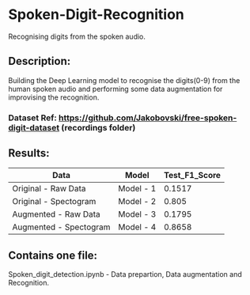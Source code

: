 # Spoken-Digit-Recognition
Recognising digits from the spoken audio.

## Description:
Building the Deep Learning model to recognise the digits(0-9) from the human spoken audio and performing some data augmentation for improvising the recognition.

### Dataset Ref: https://github.com/Jakobovski/free-spoken-digit-dataset (recordings folder)

## Results:
| Data | Model | Test_F1_Score |
|---- |---- | ----- |
|Original - Raw Data|Model - 1| 0.1517 |
|Original - Spectogram|Model - 2 | 0.805|
|Augmented - Raw Data|Model - 3 | 0.1795|
|Augmented - Spectogram|Model - 4 | 0.8658|

## Contains one file:
Spoken_digit_detection.ipynb - Data prepartion, Data augmentation and Recognition.
